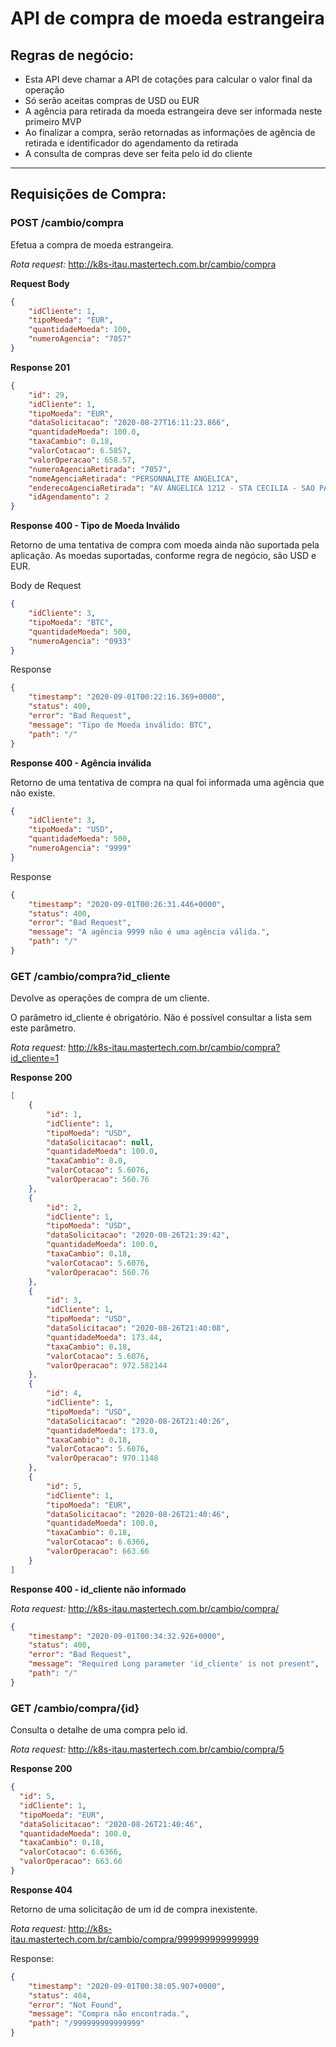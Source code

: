 # API de compra de moeda estrangeira

 ## Regras de negócio:
  - Esta API deve chamar a API de cotações para calcular o valor final da operação
  - Só serão aceitas compras de USD ou EUR
  - A agência para retirada da moeda estrangeira deve ser informada neste primeiro MVP
  - Ao finalizar a compra, serão retornadas as informações de agência de retirada e identificador do agendamento da retirada
  - A consulta de compras deve ser feita pelo id do cliente

___
 ## Requisições de Compra:

 ### POST /cambio/compra
Efetua a compra de moeda estrangeira.

*Rota request:* http://k8s-itau.mastertech.com.br/cambio/compra

**Request Body**
```json
{
    "idCliente": 1,
    "tipoMoeda": "EUR",
    "quantidadeMoeda": 100,
    "numeroAgencia": "7057"
}
```

**Response 201**
```json
{
    "id": 29,
    "idCliente": 1,
    "tipoMoeda": "EUR",
    "dataSolicitacao": "2020-08-27T16:11:23.866",
    "quantidadeMoeda": 100.0,
    "taxaCambio": 0.18,
    "valorCotacao": 6.5857,
    "valorOperacao": 658.57,
    "numeroAgenciaRetirada": "7057",
    "nomeAgenciaRetirada": "PERSONNALITE ANGELICA",
    "enderecoAgenciaRetirada": "AV ANGELICA 1212 - STA CECILIA - SAO PAULO SP - CEP 01228-100",
    "idAgendamento": 2
}
```

**Response 400 - Tipo de Moeda Inválido**

Retorno de uma tentativa de compra com moeda ainda não suportada pela aplicação. As moedas suportadas, conforme regra de negócio, são USD e EUR.

Body de Request
```json
{
    "idCliente": 3,
    "tipoMoeda": "BTC",
    "quantidadeMoeda": 500,
    "numeroAgencia": "0933"
}
```

Response
```json
{
    "timestamp": "2020-09-01T00:22:16.369+0000",
    "status": 400,
    "error": "Bad Request",
    "message": "Tipo de Moeda inválido: BTC",
    "path": "/"
}
```
**Response 400 - Agência inválida**

Retorno de uma tentativa de compra na qual foi informada uma agência que não existe.
```json
{
    "idCliente": 3,
    "tipoMoeda": "USD",
    "quantidadeMoeda": 500,
    "numeroAgencia": "9999"
}
```

Response
```json
{
    "timestamp": "2020-09-01T00:26:31.446+0000",
    "status": 400,
    "error": "Bad Request",
    "message": "A agência 9999 não é uma agência válida.",
    "path": "/"
}
```

 ### GET /cambio/compra?id_cliente
Devolve as operações de compra de um cliente.

O parâmetro id_cliente é obrigatório. Não é possível consultar a lista sem este parâmetro.

*Rota request:* http://k8s-itau.mastertech.com.br/cambio/compra?id_cliente=1

**Response 200**
```json
[
    {
        "id": 1,
        "idCliente": 1,
        "tipoMoeda": "USD",
        "dataSolicitacao": null,
        "quantidadeMoeda": 100.0,
        "taxaCambio": 0.0,
        "valorCotacao": 5.6076,
        "valorOperacao": 560.76
    },
    {
        "id": 2,
        "idCliente": 1,
        "tipoMoeda": "USD",
        "dataSolicitacao": "2020-08-26T21:39:42",
        "quantidadeMoeda": 100.0,
        "taxaCambio": 0.18,
        "valorCotacao": 5.6076,
        "valorOperacao": 560.76
    },
    {
        "id": 3,
        "idCliente": 1,
        "tipoMoeda": "USD",
        "dataSolicitacao": "2020-08-26T21:40:08",
        "quantidadeMoeda": 173.44,
        "taxaCambio": 0.18,
        "valorCotacao": 5.6076,
        "valorOperacao": 972.582144
    },
    {
        "id": 4,
        "idCliente": 1,
        "tipoMoeda": "USD",
        "dataSolicitacao": "2020-08-26T21:40:26",
        "quantidadeMoeda": 173.0,
        "taxaCambio": 0.18,
        "valorCotacao": 5.6076,
        "valorOperacao": 970.1148
    },
    {
        "id": 5,
        "idCliente": 1,
        "tipoMoeda": "EUR",
        "dataSolicitacao": "2020-08-26T21:40:46",
        "quantidadeMoeda": 100.0,
        "taxaCambio": 0.18,
        "valorCotacao": 6.6366,
        "valorOperacao": 663.66
    }
]
```

**Response 400 - id_cliente não informado**

*Rota request:* http://k8s-itau.mastertech.com.br/cambio/compra/

```json
{
    "timestamp": "2020-09-01T00:34:32.926+0000",
    "status": 400,
    "error": "Bad Request",
    "message": "Required Long parameter 'id_cliente' is not present",
    "path": "/"
}
```

### GET /cambio/compra/{id}
Consulta o detalhe de uma compra pelo id.

*Rota request:* http://k8s-itau.mastertech.com.br/cambio/compra/5

**Response 200**
```json
{
  "id": 5,
  "idCliente": 1,
  "tipoMoeda": "EUR",
  "dataSolicitacao": "2020-08-26T21:40:46",
  "quantidadeMoeda": 100.0,
  "taxaCambio": 0.18,
  "valorCotacao": 6.6366,
  "valorOperacao": 663.66
}
```

**Response 404**

Retorno de uma solicitação de um id de compra inexistente.

*Rota request:* http://k8s-itau.mastertech.com.br/cambio/compra/999999999999999

Response:
```json
{
    "timestamp": "2020-09-01T00:38:05.907+0000",
    "status": 404,
    "error": "Not Found",
    "message": "Compra não encontrada.",
    "path": "/999999999999999"
}
```